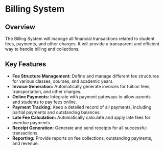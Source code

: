 # Billing System

## Overview

The Billing System will manage all financial transactions related to student fees, payments, and other charges. It will provide a transparent and efficient way to handle billing and collections.

## Key Features

*   **Fee Structure Management:** Define and manage different fee structures for various classes, courses, and academic years.
*   **Invoice Generation:** Automatically generate invoices for tuition fees, transportation, and other charges.
*   **Online Payments:** Integrate with payment gateways to allow parents and students to pay fees online.
*   **Payment Tracking:** Keep a detailed record of all payments, including partial payments and outstanding balances.
*   **Late Fee Calculation:** Automatically calculate and apply late fees for overdue payments.
*   **Receipt Generation:** Generate and send receipts for all successful transactions.
*   **Reporting:** Provide reports on fee collections, outstanding payments, and revenue.
